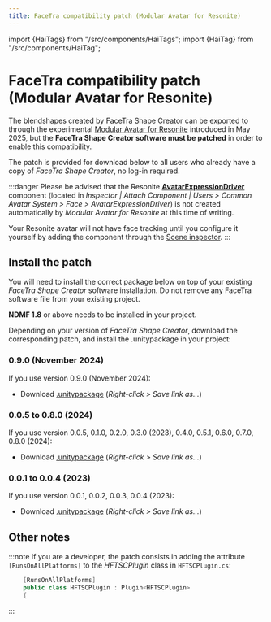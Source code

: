 ```yaml
---
title: FaceTra compatibility patch (Modular Avatar for Resonite)
---
```

import {HaiTags} from "/src/components/HaiTags";
import {HaiTag} from "/src/components/HaiTag";

# FaceTra compatibility patch (Modular Avatar for Resonite)

<HaiTags>
<HaiTag requiresResonite={true} />
</HaiTags>

The blendshapes created by FaceTra Shape Creator can be exported to <HaiTag requiresResonite={true} short={true} /> through the experimental
[Modular Avatar for Resonite](https://github.com/bdunderscore/modular-avatar-resonite) introduced in May 2025,
but the **FaceTra Shape Creator software must be patched** in order to enable this compatibility.

The patch is provided for download below to all users who already have a copy of *FaceTra Shape Creator*, no log-in required.

:::danger
Please be advised that the Resonite **[AvatarExpressionDriver](https://wiki.resonite.com/Component:AvatarExpressionDriver)** component (located in *Inspector | Attach Component | Users > Common Avatar System > Face > AvatarExpressionDriver*)
is not created automatically by *Modular Avatar for Resonite* at this time of writing.

Your Resonite avatar will not have face tracking until you configure it yourself by adding the component through the [Scene inspector](https://wiki.resonite.com/Scene_Inspector_Dialog).
:::

## Install the patch

You will need to install the correct package below on top of your existing *FaceTra Shape Creator* software installation.
Do not remove any FaceTra software file from your existing project.

**NDMF 1.8** or above needs to be installed in your project.

Depending on your version of *FaceTra Shape Creator*, download the corresponding patch, and install the .unitypackage in your project:

### 0.9.0 (November 2024)

If you use version 0.9.0 (November 2024):

- Download [.unitypackage](pathname:///assets/facetra-patch/patch-FaceTra-MA-for-Resonite-0.9.0-only.unitypackage) (*Right-click > Save link as...*)

### 0.0.5 to 0.8.0 (2024)

If you use version 0.0.5, 0.1.0, 0.2.0, 0.3.0 (2023), 0.4.0, 0.5.1, 0.6.0, 0.7.0, 0.8.0 (2024):

- Download [.unitypackage](pathname:///assets/facetra-patch/patch-FaceTra-MA-for-Resonite-0.0.5-to-0.8.0.unitypackage) (*Right-click > Save link as...*)

### 0.0.1 to 0.0.4 (2023)

If you use version 0.0.1, 0.0.2, 0.0.3, 0.0.4 (2023):

- Download [.unitypackage](pathname:///assets/facetra-patch/patch-FaceTra-MA-for-Resonite-0.0.1-to-0.0.4.unitypackage) (*Right-click > Save link as...*)

## Other notes

:::note
If you are a developer, the patch consists in adding the attribute `[RunsOnAllPlatforms]` to the *HFTSCPlugin* class in `HFTSCPlugin.cs`:

```csharp
    [RunsOnAllPlatforms]
    public class HFTSCPlugin : Plugin<HFTSCPlugin>
    {
```
:::
